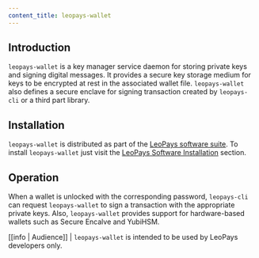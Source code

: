 ```yaml
---
content_title: leopays-wallet
---
```


## Introduction

`leopays-wallet` is a key manager service daemon for storing private keys and signing digital messages. It provides a secure key storage medium for keys to be encrypted at rest in the associated wallet file. `leopays-wallet` also defines a secure enclave for signing transaction created by `leopays-cli` or a third part library.

## Installation

`leopays-wallet` is distributed as part of the [LeoPays software suite](https://github.com/leopays-core/leopays/blob/master/README.md). To install `leopays-wallet` just visit the [LeoPays Software Installation](../00_install/index.md) section.

## Operation

When a wallet is unlocked with the corresponding password, `leopays-cli` can request `leopays-wallet` to sign a transaction with the appropriate private keys. Also, `leopays-wallet` provides support for hardware-based wallets such as Secure Encalve and YubiHSM.

[[info | Audience]]
| `leopays-wallet` is intended to be used by LeoPays developers only.
